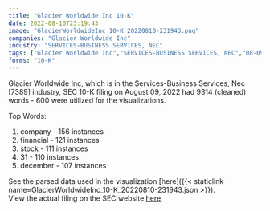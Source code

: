 ```yaml
---
title: "Glacier Worldwide Inc 10-K"
date: 2022-08-10T23:19:43
image: "GlacierWorldwideInc_10-K_20220810-231943.png"
companies: "Glacier Worldwide Inc"
industry: "SERVICES-BUSINESS SERVICES, NEC"
tags: ["Glacier Worldwide Inc","SERVICES-BUSINESS SERVICES, NEC","08-09-2022","10-K"]
forms: "10-K"
---
```

Glacier Worldwide Inc, which is in the Services-Business Services, Nec [7389] industry, SEC 10-K filing on August 09, 2022 had 9314 (cleaned) words - 600 were utilized for the visualizations.

Top Words:
1. company - 156 instances
2. financial - 121 instances
3. stock - 111 instances
4. 31 - 110 instances
5. december - 107 instances


See the parsed data used in the visualization [here]({{< staticlink name=GlacierWorldwideInc_10-K_20220810-231943.json >}}).  
View the actual filing on the SEC website [here](https://www.sec.gov/Archives/edgar/data/1655971/0001640334-22-001688.txt)